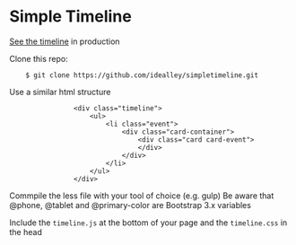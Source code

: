 # Simple Timeline

[See the timeline](https://www.ersnet.org/congress-and-events/events-calendar) in production

Clone this repo:
```
    $ git clone https://github.com/idealley/simpletimeline.git
```

Use a similar html structure

```
                <div class="timeline">                
                    <ul>
                        <li class="event">  
                            <div class="card-container">
                                <div class="card card-event"> 
                                </div>
                            </div>    
                        </li>
                    </ul>
                </div>
```
Commpile the less file with your tool of choice (e.g. gulp) Be aware that @phone, @tablet and @primary-color are Bootstrap 3.x variables

Include the `timeline.js` at the bottom of your page and the `timeline.css` in the head
